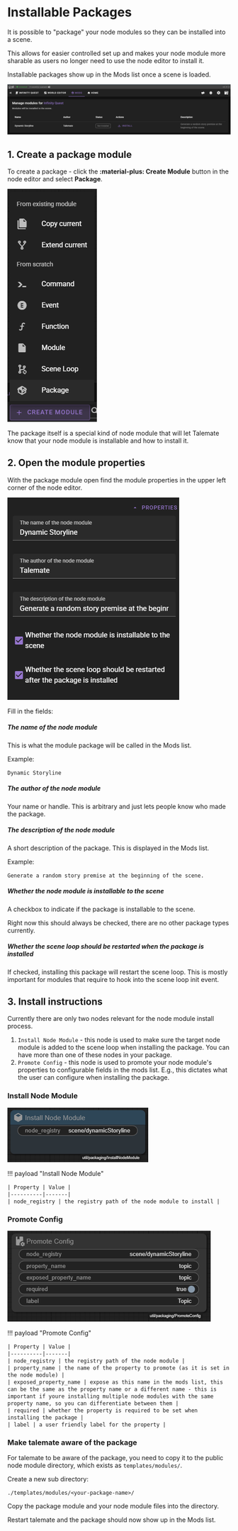 # Installable Packages

It is possible to "package" your node modules so they can be installed into a scene.

This allows for easier controlled set up and makes your node module more sharable as users no longer need to use the node editor to install it.

Installable packages show up in the Mods list once a scene is loaded.

![Mods List](../img/package-0003.png)

## 1. Create a package module

To create a package - click the **:material-plus: Create Module** button in the node editor and select **Package**.

![Create Package Module](../img/package-0001.png)

The package itself is a special kind of node module that will let Talemate know that your node module is installable and how to install it.

## 2. Open the module properties

With the package module open find the module properties in the upper left corner of the node editor.

![Module Properties](../img/package-0002.png)

Fill in the fields:

##### The name of the node module

This is what the module package will be called in the Mods list.

Example:

```
Dynamic Storyline
```

##### The author of the node module

Your name or handle. This is arbitrary and just lets people know who made the package.

##### The description of the node module

A short description of the package. This is displayed in the Mods list.

Example:

```
Generate a random story premise at the beginning of the scene.
```

##### Whether the node module is installable to the scene

A checkbox to indicate if the package is installable to the scene.

Right now this should always be checked, there are no other package types currently.

##### Whether the scene loop should be restarted when the package is installed

If checked, installing this package will restart the scene loop. This is mostly important for modules that require to hook into the scene loop init event.

## 3. Install instructions

Currently there are only two nodes relevant for the node module install process.


1. `Install Node Module` - this node is used to make sure the target node module is added to the scene loop when installing the package. You can have more than one of these nodes in your package.
1. `Promote Config` - this node is used to promote your node module's properties to configurable fields in the mods list. E.g., this dictates what the user can configure when installing the package.

### Install Node Module

![Install Node Module](../img/package-0004.png)

!!! payload "Install Node Module"

    | Property | Value |
    |----------|-------|
    | node_registry | the registry path of the node module to install |

### Promote Config

![Promote Config](../img/package-0005.png)

!!! payload "Promote Config"

    | Property | Value |
    |----------|-------|
    | node_registry | the registry path of the node module |
    | property_name | the name of the property to promote (as it is set in the node module) |
    | exposed_property_name | expose as this name in the mods list, this can be the same as the property name or a different name - this is important if youre installing multiple node modules with the same property name, so you can differentiate between them |
    | required | whether the property is required to be set when installing the package |
    | label | a user friendly label for the property |

### Make talemate aware of the package

For talemate to be aware of the package, you need to copy it to the public node module directory, which exists as `templates/modules/`.

Create a new sub directory:

```
./templates/modules/<your-package-name>/
```

Copy the package module and your node module files into the directory.

Restart talemate and the package should now show up in the Mods list.